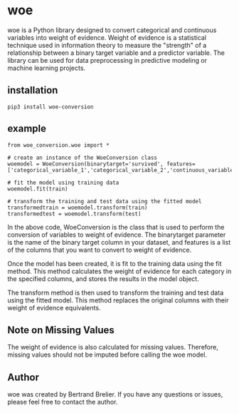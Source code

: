 # woe
woe is a Python library designed to convert categorical and continuous variables into weight of evidence. Weight of evidence is a statistical technique used in information theory to measure the "strength" of a relationship between a binary target variable and a predictor variable. The library can be used for data preprocessing in predictive modeling or machine learning projects.

## installation
```
pip3 install woe-conversion
```

## example
```
from woe_conversion.woe import *

# create an instance of the WoeConversion class
woemodel = WoeConversion(binarytarget='survived', features=['categorical_variable_1','categorical_variable_2','continuous_variable_3'])

# fit the model using training data
woemodel.fit(train)

# transform the training and test data using the fitted model
transformedtrain = woemodel.transform(train)
transformedtest = woemodel.transform(test)
```

In the above code, WoeConversion is the class that is used to perform the conversion of variables to weight of evidence. The binarytarget parameter is the name of the binary target column in your dataset, and features is a list of the columns that you want to convert to weight of evidence.

Once the model has been created, it is fit to the training data using the fit method. This method calculates the weight of evidence for each category in the specified columns, and stores the results in the model object.

The transform method is then used to transform the training and test data using the fitted model. This method replaces the original columns with their weight of evidence equivalents.

## Note on Missing Values
The weight of evidence is also calculated for missing values. Therefore, missing values should not be imputed before calling the woe model.

## Author
woe was created by Bertrand Brelier. If you have any questions or issues, please feel free to contact the author.
